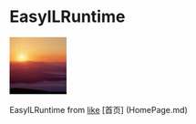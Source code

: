 # EasyILRuntime
![例 图片](icon.jpg "图片标题")

EasyILRuntime from [like](https://github.com/likehuihui)
[首页] (HomePage.md)